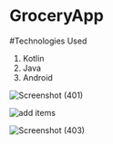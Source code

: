 # GroceryApp






#Technologies Used 
1. Kotlin 
2. Java
3. Android


![Screenshot (401)](https://user-images.githubusercontent.com/89838366/192011425-de29bd80-7864-4752-8b5a-af9cf404d067.png)


![add items](https://user-images.githubusercontent.com/89838366/192011611-abd47447-49b0-4549-be0b-9b402e0c1a98.png)


![Screenshot (403)](https://user-images.githubusercontent.com/89838366/192011687-ac420a36-84f1-4505-863c-261ddfa611d7.png)











